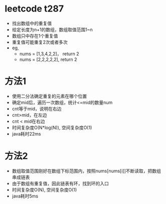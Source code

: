 # leetcode t287
- 找出数组中的重复值
- 给定长度为n+1的数组，数组取值范围1~n
- 数组只中存在1个重复值
- 重复值可能重复2次或者多次
- eg,
    - nums = [1,3,4,2,2]， return 2
    - nums = [2,2,2,2,2], return 2


# 方法1    
- 使用二分法确定重复的元素在哪个位置
- 确定mid后，遍历一次数组，统计<=mid的数量num
- cnt等于mid，说明在右边
- cnt>mid，在左边
- cnt < mid在右边
- 时间复杂度O(N*log(N)), 空间复杂度O(1)
- java耗时22ms

# 方法2
- 数组取值范围刚好在数组下标范围内，按照nums[nums[i]]不断读取，把数组串成链表
- 由于数组有重复值，因此链表有环，找到环的入口
- 时间复杂度O(N), 空间复杂度O(1)
- java耗时5ms